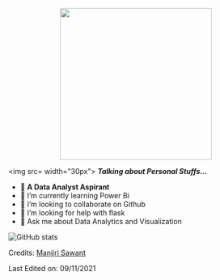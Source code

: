<p align="center">
  <img width="300" height="300" src=https://c.tenor.com/dXvsEin6u0wAAAAC/apple-learning.gif>
</p>


<img src= width="30px">&nbsp;***Talking about Personal Stuffs...***
- :triangular_flag_on_post:	**A Data Analyst Aspirant** <br/>
- 🌱 I’m currently learning Power Bi
- 👯 I’m looking to collaborate on Github
- 🤔 I’m looking for help with flask
- 💬 Ask me about Data Analytics and Visualization


![GitHub stats](https://github-readme-stats.vercel.app/api?username=ManjiriSDS&hide=contribs,prs&count_private=True&show_icons=True&theme=radical)










Credits: [Manjiri Sawant](https://github.com/ManjiriSDS)

Last Edited on: 09/11/2021

